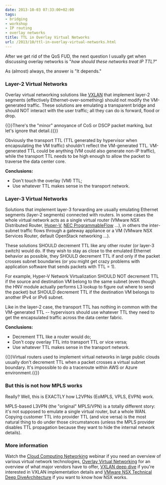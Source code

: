 ```yaml
---
date: 2013-10-03 07:33:00+02:00
tags:
- bridging
- workshop
- IP routing
- overlay networks
title: TTL in Overlay Virtual Networks
url: /2013/10/ttl-in-overlay-virtual-networks.html
---
```

After we get rid of the QoS FUD, the next question I usually get when discussing overlay networks is "*how should these networks treat IP TTL?*"

As (almost) always, the answer is "It depends."
<!--more-->
### Layer-2 Virtual Networks

Overlay virtual networking solutions like [VXLAN](http://www.ipspace.net/VXLAN_Technical_Deep_Dive) that implement layer-2 segments (effectively Ethernet-over-something) should not modify the VM-generated traffic. These solutions are emulating a transparent bridge and should NOT interact with the user traffic; all they can do is forward, flood or drop.

{{<note>}}There's the "minor" annoyance of CoS or DSCP packet marking, but let's ignore that detail.{{</note>}}

Obviously the transport TTL (TTL generated by hypervisor when encapsulating the VM traffic) shouldn't reflect the VM-generated TTL. VM-generated TTL could be anything (VM could also generate non-IP traffic), while the transport TTL needs to be high enough to allow the packet to traverse the data center core.

**Conclusions:**

-   Don't touch the overlay (VM) TTL;
-   Use whatever TTL makes sense in the transport network.

### Layer-3 Virtual Networks

Solutions that implement layer-3 forwarding are usually emulating Ethernet segments (layer-2 segments) connected with routers. In some cases the whole virtual network acts as a single virtual router (VMware NSX Distributed Router, [Hyper-V](https://blog.ipspace.net/2012/12/hyper-v-network-virtualization-wnvnvgre.html), [NEC ProgrammableFlow](http://blog.ipspace.net/2013/02/virtual-tenant-networks-with-nec.html) ...), in others the inter-subnet traffic flows through a gateway appliance or a VM (VMware NSX Services Router, default OpenStack networking ...).

These solutions SHOULD decrement TTL like any other router (or layer-3 switch) would do. If they wish to stay as close to the emulated Ethernet behavior as possible, they SHOULD decrement TTL if and only if the packet crosses subnet boundaries (or you might get crazy problems with application software that sends packets with TTL = 1).

For example, Hyper-V Network Virtualization SHOULD NOT decrement TTL if the source and destination VM belong to the same subnet (even though the HNV module actually performs L3 lookup to figure out where to send the packet) but SHOULD decrement TTL if the destination VM belongs to another IPv4 or IPv6 subnet.

Like in the layer-2 case, the transport TTL has nothing in common with the VM-generated TTL -- hypervisors should use whatever TTL they need to get the encapsulated traffic across the data center fabric.

**Conclusions:**

-   Decrement TTL like a router would do;
-   Don't copy overlay TTL into transport TTL or vice versa;
-   Use whatever TTL makes sense in the transport network.

{{<note warn>}}Virtual routers used to implement virtual networks in large public clouds usually don't decrement TTL when a packet crosses a virtual subnet boundary. It's impossible to do a traceroute within AWS or Azure environment.{{</note>}} 

### But this is not how MPLS works

Really? Well, this is EXACTLY how L2VPNs (EoMPLS, VPLS, EVPN) work.

MPLS-based L3VPN (the "original" MPLS/VPN) is a totally different story: it's not supposed to emulate a single virtual router, but a whole WAN. Copying customer TTL into provider TTL (and vice versa) is the most natural thing to do under those circumstances (unless the MPLS provider disables TTL propagation because they want to hide the internal network details).

### More information

Watch the [Cloud Computing Networking](http://www.ipspace.net/Cloud_Computing_Networking) webinar if you need an overview of various virtual network technologies, [Overlay Virtual Networking](https://www.ipspace.net/Overlay_Virtual_Networking) for an overview of what major vendors have to offer, [VXLAN deep dive](http://www.ipspace.net/VXLAN_Technical_Deep_Dive) if you're interested in VXLAN implementation details and [VMware NSX Technical Deep DiveArchitecture](https://www.ipspace.net/VMware_NSX_Technical_Deep_Dive) if you want to know how NSX works.
